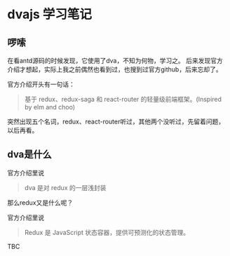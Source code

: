 # dvajs 学习笔记

## 啰嗦
在看antd源码的时候发现，它使用了dva，不知为何物，学习之。
后来发现官方介绍才想起，实际上我之前偶然也看到过，也搜到过官方github，后来忘却了。

官方介绍开头有一句话： 
> 基于 redux、redux-saga 和 react-router 的轻量级前端框架。(Inspired by elm and choo)

突然出现五个名词，redux、react-router听过，其他两个没听过，先留着问题，以后再看。

## dva是什么
官方介绍里说
> dva 是对 redux 的一层浅封装

那么redux又是什么呢？

官方介绍里说
> Redux 是 JavaScript 状态容器，提供可预测化的状态管理。

TBC
